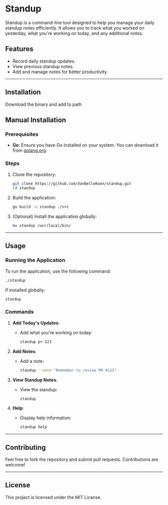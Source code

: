 # Standup

Standup is a command-line tool designed to help you manage your daily standup notes efficiently. It allows you to track what you worked on yesterday, what you're working on today, and any additional notes.

## Features
- Record daily standup updates.
- View previous standup notes.
- Add and manage notes for better productivity.

---

## Installation

Download the binary and add to path

## Manual Installation

### Prerequisites
- **Go**: Ensure you have Go installed on your system. You can download it from [golang.org](https://golang.org/).

### Steps
1. Clone the repository:
   ```bash
   git clone https://github.com/VanBelleKoen/standup.git
   cd standup
   ```

2. Build the application:
   ```bash
   go build -o standup ./src
   ```

3. (Optional) Install the application globally:
   ```bash
   mv standup /usr/local/bin/
   ```

---

## Usage

### Running the Application
To run the application, use the following command:
```bash
./standup
```
If installed globally:
```bash
standup
```

### Commands
1. **Add Today's Updates**:
   - Add what you're working on today:
     ```bash
     standup pr-123
     ```

2. **Add Notes**:
   - Add a note:
     ```bash
     standup --note "Remember to review PR #123"
     ```

3. **View Standup Notes**:
   - View the standup:
     ```bash
     standup
     ```

4. **Help**:
   - Display help information:
     ```bash
     standup help
     ```

---

## Contributing
Feel free to fork the repository and submit pull requests. Contributions are welcome!

---

## License
This project is licensed under the MIT License.